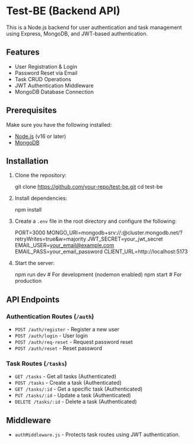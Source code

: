 # Test-BE (Backend API)

This is a Node.js backend for user authentication and task management using Express, MongoDB, and JWT-based authentication.

## Features
- User Registration & Login
- Password Reset via Email
- Task CRUD Operations
- JWT Authentication Middleware
- MongoDB Database Connection

## Prerequisites
Make sure you have the following installed:
- [Node.js](https://nodejs.org/) (v16 or later)
- [MongoDB](https://www.mongodb.com/)

## Installation

1. Clone the repository:

   git clone https://github.com/your-repo/test-be.git
   cd test-be

2. Install dependencies:

   npm install

3. Create a `.env` file in the root directory and configure the following:

   PORT=3000
   MONGO_URI=mongodb+srv://<username>:<password>@cluster.mongodb.net/<database>?retryWrites=true&w=majority
   JWT_SECRET=your_jwt_secret
   EMAIL_USER=your_email@example.com
   EMAIL_PASS=your_email_password
   CLIENT_URL=http://localhost:5173

4. Start the server:
   
   npm run dev   # For development (nodemon enabled)
   npm start     # For production

## API Endpoints

### Authentication Routes (`/auth`)
- `POST /auth/register` - Register a new user
- `POST /auth/login` - User login
- `POST /auth/req-reset` - Request password reset
- `POST /auth/reset` - Reset password

### Task Routes (`/tasks`)
- `GET /tasks` - Get all tasks (Authenticated)
- `POST /tasks` - Create a task (Authenticated)
- `GET /tasks/:id` - Get a specific task (Authenticated)
- `PUT /tasks/:id` - Update a task (Authenticated)
- `DELETE /tasks/:id` - Delete a task (Authenticated)

## Middleware
- `authMiddleware.js` - Protects task routes using JWT authentication.